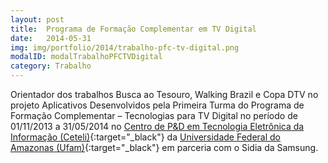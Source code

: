 ```yaml
---
layout: post
title:  Programa de Formação Complementar em TV Digital
date:   2014-05-31
img: img/portfolio/2014/trabalho-pfc-tv-digital.png
modalID: modalTrabalhoPFCTVDigital
category: Trabalho
---
```

Orientador dos trabalhos Busca ao Tesouro, Walking Brazil e Copa DTV no projeto Aplicativos Desenvolvidos pela Primeira Turma do Programa de Formação Complementar – Tecnologias para TV Digital no período de 01/11/2013 a 31/05/2014 no [Centro de P&D em Tecnologia Eletrônica da Informação (Ceteli)][ceteli]{:target="_black"} da [Universidade Federal do Amazonas (Ufam)][ufam]{:target="_black"} em parceria com o Sidia da Samsung. 

[ceteli]: http://www.ceteli.ufam.edu.br/
[ufam]: https://ufam.edu.br/